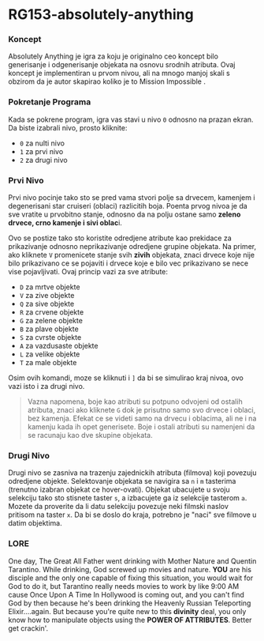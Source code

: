 # RG153-absolutely-anything
### Koncept

Absolutely Anything je igra za koju je originalno ceo koncept bilo generisanje i odgenerisanje objekata na osnovu srodnih atributa. Ovaj koncept je implementiran u prvom nivou, ali na mnogo manjoj skali s obzirom da je autor skapirao koliko je to Mission Impossible .

### Pokretanje Programa

Kada se pokrene program, igra vas stavi u nivo `0` odnosno na prazan ekran. Da biste izabrali nivo, prosto kliknite:

- `0` za nulti nivo
- `1` za prvi nivo
- `2` za drugi nivo

### Prvi Nivo

Prvi nivo pocinje tako sto se pred vama stvori polje sa drvecem, kamenjem i degenerisani star cruiseri (oblaci) razlicitih boja. Poenta prvog nivoa je da sve vratite u prvobitno stanje, odnosno da na polju ostane samo **zeleno drvece, crno kamenje i sivi oblac**i.

Ovo se postize tako sto koristite odredjene atribute kao prekidace za prikazivanje odnosno neprikazivanje odredjene grupine objekata. Na primer, ako kliknete `V` promenicete stanje svih **zivih** objekata, znaci drvece koje nije bilo prikazivano ce se pojaviti i drvece koje e bilo vec prikazivano se nece vise pojavljivati. Ovaj princip vazi za sve atribute:

- `D` za mrtve objekte
- `V` za zive objekte
- `Q` za sive objekte
- `R` za crvene objekte
- `G` za zelene objekte
- `B` za plave objekte
- `S` za cvrste objekte
- `A` za vazdusaste objekte
- `L` za velike objekte
- `T` za male objekte

Osim ovih komandi, moze se kliknuti i `]` da bi se simulirao kraj nivoa, ovo vazi isto i za drugi nivo.

> Vazna napomena, boje kao atributi su potpuno odvojeni od ostalih atributa, znaci ako kliknete `G` dok je prisutno samo svo drvece i oblaci, bez kamenja. Efekat ce se videti samo na drvecu i oblacima, ali ne i na kamenju kada ih opet generisete. Boje i ostali atributi su namenjeni da se racunaju kao dve skupine objekata.

### Drugi Nivo

Drugi nivo se zasniva na trazenju zajednickih atributa (filmova) koji povezuju odredjene objekte. Selektovanje objekata se navigira sa `n` i `m` tasterima (trenutno izabran objekat ce hover-ovati). Objekat ubacujete u svoju selekciju tako sto stisnete taster `s`, a izbacujete ga iz selekcije tasterom `a`. Mozete da proverite da li datu selekciju povezuje neki filmski naslov pritisom na taster `x`. Da bi se doslo do kraja, potrebno je "naci" sve filmove u datim objektima.

### LORE

One day, The Great All Father went drinking with Mother Nature and Quentin Tarantino. While drinking, God screwed up movies and nature. **YOU** are his disciple and the only one capable of fixing this situation, you would wait for God to do it, but Tarantino really needs movies to work by like 9:00 AM cause Once Upon A Time In Hollywood is coming out, and you can't find God by then because he's been drinking the Heavenly Russian Teleporting Elixir....again. But because you're quite new to this **divinity** deal, you only know how to manipulate objects using the **POWER OF ATTRIBUTES**. Better get crackin'.

